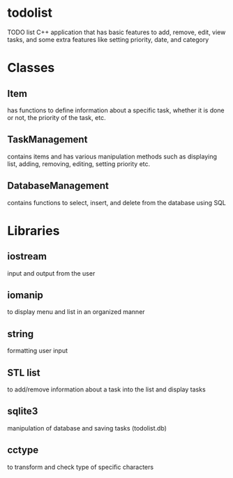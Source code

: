 # todolist
TODO list C++ application that has basic features to add, remove, edit, view tasks, and some extra features like setting priority, date, and category

# Classes
## Item
has functions to define information about a specific task, whether it is done or not, the priority of the task, etc. 

## TaskManagement
contains items and has various manipulation methods such as displaying list, adding, removing, editing, setting priority etc.


## DatabaseManagement
contains functions to select, insert, and delete from the database using SQL


# Libraries
## iostream
  input and output from the user
## iomanip
  to display menu and list in an organized manner
## string
  formatting user input
## STL list
  to add/remove information about a task into the list and display tasks
## sqlite3
  manipulation of database and saving tasks (todolist.db)
## cctype
  to transform and check type of specific characters
